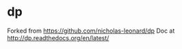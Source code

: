 # dp
Forked from https://github.com/nicholas-leonard/dp
Doc at http://dp.readthedocs.org/en/latest/
